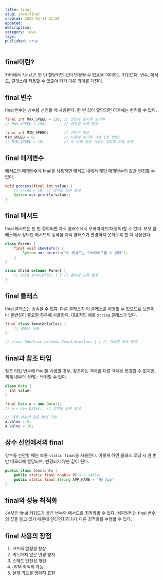 ```yaml
---
title: final
slug: java-final
created: 2025-03-31 21:54
updated:
description:
category: java
tags:
published: true
---
```


## final이란?

자바에서 `final`은 한 번 할당되면 값이 변경될 수 없음을 의미하는 키워드다.
변수, 메서드, 클래스에 적용할 수 있으며 각각 다른 의미를 가진다.

## final 변수

final 변수는 상수를 선언할 때 사용한다.
한 번 값이 할당되면 이후에는 변경할 수 없다.

```java
final int MAX_SPEED = 120; // 선언과 동시에 초기화
// MAX_SPEED = 150;        // 컴파일 오류 발생

final int MIN_SPEED;       // 선언만 하고
MIN_SPEED = 0;             // 나중에 초기화 가능 (한 번만)
// MIN_SPEED = 10;         // 두 번째 할당 시도는 컴파일 오류 발생
```

## final 매개변수

메서드의 매개변수에 final을 사용하면 메서드 내에서 해당 매개변수의 값을 변경할 수 없다.

```java
void process(final int value) {
    // value = 10; // 컴파일 오류 발생
    System.out.println(value);
}
```

## final 메서드

final 메서드는 한 번 정의되면 자식 클래스에서 오버라이드(재정의)할 수 없다.
부모 클래스에서 정의한 메서드의 동작을 자식 클래스가 변경하지 못하도록 할 때 사용한다.

```java
class Parent {
    final void showInfo() {
        System.out.println("이 메서드는 오버라이드할 수 없다");
    }
}

class Child extends Parent {
    // void showInfo() { } // 컴파일 오류 발생
}
```

## final 클래스

final 클래스는 상속될 수 없다.
다른 클래스가 이 클래스를 확장할 수 없으므로 보안이나 불변성이 중요한 경우에 사용한다.
대표적인 예로 `String` 클래스가 있다.

```java
final class ImmutableClass {
    // 클래스 내용
}

// class SubClass extends ImmutableClass { } // 컴파일 오류 발생
```

## final과 참조 타입

참조 타입 변수에 final을 사용할 경우, 참조하는 객체를 다른 객체로 변경할 수 없지만, 객체 내부의 상태는 변경할 수 있다.

```java
class Data {
  int value;
}

final Data a = new Data();
// a = new Data(); // 컴파일 오류 발생

// 객체 내부의 값은 변경 가능
a.value = 5;
a.value = 10;
```

## 상수 선언에서의 final

상수를 선언할 때는 보통 `static final`을 사용한다.
이렇게 하면 클래스 로딩 시 한 번만 메모리에 할당되며, 변경되지 않는 값이 된다.

```java
public class Constants {
    public static final double PI = 3.14159;
    public static final String APP_NAME = "My App";
}
```

## final의 성능 최적화

JVM은 final 키워드가 붙은 변수와 메서드를 최적화할 수 있다.
컴파일러는 final 변수의 값을 알고 있기 때문에 인라인화하거나 다른 최적화를 수행할 수 있다.

## final 사용의 장점

1. 코드의 안정성 향상
2. 의도하지 않은 변경 방지
3. 스레드 안전성 개선
4. JVM 최적화 가능
5. 설계 의도를 명확히 표현
